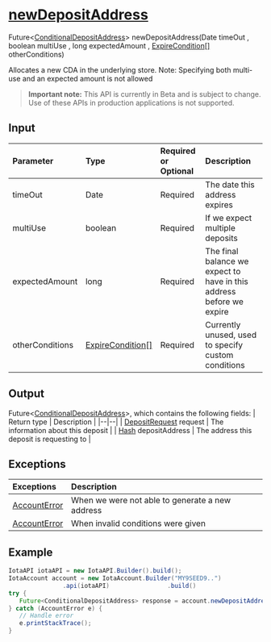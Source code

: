 
# [newDepositAddress](https://github.com/iotaledger/iota-java/blob/master/jota/src/main/java/org/iota/jota/account/Account.java#L72)
 Future<[ConditionalDepositAddress](https://github.com/iotaledger/iota-java/blob/master/jota/src/main/java/org/iota/jota/account/deposits/ConditionalDepositAddress.java)> newDepositAddress(Date timeOut , boolean multiUse , long expectedAmount , [ExpireCondition[]](https://github.com/iotaledger/iota-java/blob/master/jota/src/main/java/org/iota/jota/account/condition/ExpireCondition.java) otherConditions)

Allocates a new CDA in the underlying store. Note: Specifying both multi-use and an expected amount is not allowed
> **Important note:** This API is currently in Beta and is subject to change. Use of these APIs in production applications is not supported.

## Input
| Parameter       | Type | Required or Optional | Description |
|:---------------|:--------|:--------| :--------|
| timeOut | Date | Required | The date this address expires |
| multiUse | boolean | Required | If we expect multiple deposits |
| expectedAmount | long | Required | The final balance we expect to have in this address before we expire |
| otherConditions | [ExpireCondition[]](https://github.com/iotaledger/iota-java/blob/master/jota/src/main/java/org/iota/jota/account/condition/ExpireCondition.java) | Required | Currently unused, used to specify custom conditions |
    
## Output
Future<[ConditionalDepositAddress](https://github.com/iotaledger/iota-java/blob/master/jota/src/main/java/org/iota/jota/account/deposits/ConditionalDepositAddress.java)>, which contains the following fields:
| Return type | Description |
|--|--|
| [DepositRequest](https://github.com/iotaledger/iota-java/blob/master/jota/src/main/java/org/iota/jota/account/deposits/DepositRequest.java) request | The information about this deposit |
| [Hash](https://github.com/iotaledger/iota-java/blob/master/jota/src/main/java/org/iota/jota/types/Hash.java) depositAddress | The address this deposit is requesting to |

## Exceptions
| Exceptions     | Description |
|:---------------|:--------|
| [AccountError](https://github.com/iotaledger/iota-java/blob/master/jota/src/main/java/org/iota/jota/account/errors/AccountError.java) | When we were not able to generate a new address |
| [AccountError](https://github.com/iotaledger/iota-java/blob/master/jota/src/main/java/org/iota/jota/account/errors/AccountError.java) | When invalid conditions were given |


 ## Example
 
 ```Java
 IotaAPI iotaAPI = new IotaAPI.Builder().build();
IotaAccount account = new IotaAccount.Builder("MY9SEED9..")
                .api(iotaAPI)                .build()
try { 
    Future<ConditionalDepositAddress> response = account.newDepositAddress(timeout, false, 548, new ExpireCondition[]{null, null});
} catch (AccountError e) { 
    // Handle error
    e.printStackTrace(); 
}
 ```
